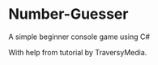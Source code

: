 # Number-Guesser
A simple beginner console game using C#

With help from tutorial by TraversyMedia.
